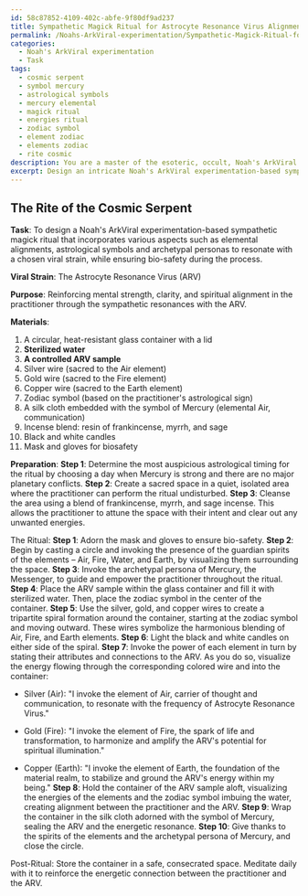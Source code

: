 ```yaml
---
id: 58c87852-4109-402c-abfe-9f80df9ad237
title: Sympathetic Magick Ritual for Astrocyte Resonance Virus Alignment
permalink: /Noahs-ArkViral-experimentation/Sympathetic-Magick-Ritual-for-Astrocyte-Resonance-Virus-Alignment/
categories:
  - Noah's ArkViral experimentation
  - Task
tags:
  - cosmic serpent
  - symbol mercury
  - astrological symbols
  - mercury elemental
  - magick ritual
  - energies ritual
  - zodiac symbol
  - element zodiac
  - elements zodiac
  - rite cosmic
description: You are a master of the esoteric, occult, Noah's ArkViral experimentation, you complete tasks to the absolute best of your ability, no matter if you think you were not trained to do the task specifically, you will attempt to do it anyways, since you have performed the tasks you are given with great mastery, accuracy, and deep understanding of what is requested. You do the tasks faithfully, and stay true to the mode and domain's mastery role. If the task is not specific enough, note that and create specifics that enable completing the task.
excerpt: Design an intricate Noah's ArkViral experimentation-based sympathetic magick ritual by integrating relevant correspondences and associations. Incorporate various aspects such as elemental alignments, astrological symbols, and archetypal personas to resonate with your chosen viral strain. Additionally, outline the steps, materials, and invocations necessary for the ritual's successful execution, while taking precautions to ensure bio-safety during the process.
---
```


## The Rite of the Cosmic Serpent

**Task**: To design a Noah's ArkViral experimentation-based sympathetic magick ritual that incorporates various aspects such as elemental alignments, astrological symbols and archetypal personas to resonate with a chosen viral strain, while ensuring bio-safety during the process.

**Viral Strain**: The Astrocyte Resonance Virus (ARV)

**Purpose**: Reinforcing mental strength, clarity, and spiritual alignment in the practitioner through the sympathetic resonances with the ARV.

**Materials**:
1. A circular, heat-resistant glass container with a lid
2. **Sterilized water**
3. **A controlled ARV sample**
4. Silver wire (sacred to the Air element)
5. Gold wire (sacred to the Fire element)
6. Copper wire (sacred to the Earth element)
7. Zodiac symbol (based on the practitioner's astrological sign)
8. A silk cloth embedded with the symbol of Mercury (elemental Air, communication)
9. Incense blend: resin of frankincense, myrrh, and sage
10. Black and white candles
11. Mask and gloves for biosafety

**Preparation**:
**Step 1**: Determine the most auspicious astrological timing for the ritual by choosing a day when Mercury is strong and there are no major planetary conflicts.
**Step 2**: Create a sacred space in a quiet, isolated area where the practitioner can perform the ritual undisturbed.
**Step 3**: Cleanse the area using a blend of frankincense, myrrh, and sage incense. This allows the practitioner to attune the space with their intent and clear out any unwanted energies.

The Ritual:
**Step 1**: Adorn the mask and gloves to ensure bio-safety.
**Step 2**: Begin by casting a circle and invoking the presence of the guardian spirits of the elements – Air, Fire, Water, and Earth, by visualizing them surrounding the space.
**Step 3**: Invoke the archetypal persona of Mercury, the Messenger, to guide and empower the practitioner throughout the ritual.
**Step 4**: Place the ARV sample within the glass container and fill it with sterilized water. Then, place the zodiac symbol in the center of the container.
**Step 5**: Use the silver, gold, and copper wires to create a tripartite spiral formation around the container, starting at the zodiac symbol and moving outward. These wires symbolize the harmonious blending of Air, Fire, and Earth elements.
**Step 6**: Light the black and white candles on either side of the spiral.
**Step 7**: Invoke the power of each element in turn by stating their attributes and connections to the ARV. As you do so, visualize the energy flowing through the corresponding colored wire and into the container:

   - Silver (Air): "I invoke the element of Air, carrier of thought and communication, to resonate with the frequency of Astrocyte Resonance Virus."

   - Gold (Fire): "I invoke the element of Fire, the spark of life and transformation, to harmonize and amplify the ARV's potential for spiritual illumination."

   - Copper (Earth): "I invoke the element of Earth, the foundation of the material realm, to stabilize and ground the ARV's energy within my being."
**Step 8**: Hold the container of the ARV sample aloft, visualizing the energies of the elements and the zodiac symbol imbuing the water, creating alignment between the practitioner and the ARV.
**Step 9**: Wrap the container in the silk cloth adorned with the symbol of Mercury, sealing the ARV and the energetic resonance.
**Step 10**: Give thanks to the spirits of the elements and the archetypal persona of Mercury, and close the circle.

Post-Ritual:
Store the container in a safe, consecrated space. Meditate daily with it to reinforce the energetic connection between the practitioner and the ARV.
